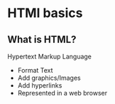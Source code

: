 # HTMl basics

## What is HTML?

Hypertext Markup Language
- Format Text
- Add graphics/Images
- Add hyperlinks
- Represented in a web browser